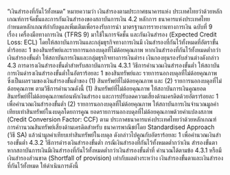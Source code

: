 “เงินสำรองที่กันไว้ทั้งหมด” หมายความว่า เงินสำรองตามประกาศธนาคารแห่ง
ประเทศไทยว่าด้วยหลักเกณฑ์การจัดชั้นและการกันเงินสำรองของสถาบันการเงิน
4.2 หลักการ
ธนาคารแห่งประเทศไทยกำหนดหลักเกณฑ์กำกับดูแลเพิ่มเติมเพื่อรองรับการนำ
มาตรฐานการรายงานทางการเงิน ฉบับที่ 9 เรื่อง เครื่องมือทางการเงิน (TFRS 9) มาใช้ในการจัดชั้น
และกันเงินสํารอง (Expected Credit Loss: ECL) โดยให้สถาบันการเงินและกลุ่มธุรกิจทางการเงินมี
เงินสํารองที่กันไว้ทั้งหมดที่อัตราขั้นต่ำร้อยละ 1 ของสินทรัพย์และรายการนอกงบดุลที่ไม่ด้อยคุณภาพ
หากเงินสำรองที่กันไว้ทั้งหมดต่ำกว่าเงินสำรองขั้นต่ำ ให้สถาบันการเงินและกลุ่มธุรกิจทางการเงินดำรง
เงินกองทุนรองรับส่วนต่างดังกล่าว
4.3 การดารงเงินสํารองขั้นต่ำสําหรับสถาบันการเงิน
4.3.1 วิธีการคำนวณเงินสำรองขั้นต่ำ
ให้สถาบันการเงินดำรงเงินสำรองขั้นต่ำในอัตราร้อยละ 1 ของสินทรัพย์และ
รายการนอกงบดุลที่ไม่ด้อยคุณภาพ ซึ่งเป็นผลรวมของเงินสำรองขั้นต่ำของ (1) สินทรัพย์ที่ไม่ด้อยคุณภาพ
และ (2) รายการนอกงบดุลที่ไม่ด้อยคุณภาพ ตามวิธีการคำนวณดังนี้
(1) สินทรัพย์ที่ไม่ด้อยคุณภาพ
ให้สถาบันการเงินคูณยอดสินทรัพย์ที่ไม่ด้อยคุณภาพก่อนหักเงินสำรอง
และการปรับลดความเสี่ยงด้านเครดิตด้วยอัตราร้อยละ 1 เพื่อคำนวณเงินสํารองขั้นต่ำ
(2) รายการนอกงบดุลที่ไม่ด้อยคุณภาพ
ให้สถาบันการเงินจํานวณมูลค่าเทียบเท่าสินทรัพย์ในงบดุลโดยการคูณ
ยอดรายการนอกงบดุลที่ไม่ด้อยคุณภาพด้วยค่าแปลงสภาพ (Credit Conversion Factor: CCF) ตาม
ประกาศธนาคารแห่งประเทศไทยว่าด้วยหลักเกณฑ์การคำานวณสินทรัพย์เสี่ยงด้านเครดิตสําหรับ
ธนาคารพาณิชย์โดย Standardised Approach (วิธี SA) แล้วนำมูลค่าเทียบเท่าสินทรัพย์ในงบดุล
ดังกล่าวไปคูณกับอัตราร้อยละ 1 เพื่อคำนวณเงินสํารองขั้นต่ำ
4.3.2 วิธีการดำรงเงินสำรองขั้นต่ำ กรณีเงินสำรองที่กันไว้ทั้งหมดต่ำกว่าเงิน
สํารองขั้นตา
หากสถาบันการเงินมีเงินสำรองที่กันไว้ทั้งหมดต่ำกว่าเงินสำรองขั้นต่ำที่
คำนวณได้ตามข้อ 4.3.1 หรือมีเงินสำรองส่วนขาด (Shortfall of provision) เท่ากับผลต่างระหว่าง
เงินสํารองขั้นตาและเงินสำรองที่กันไว้ทั้งหมด ให้ดำเนินการดังนี้
